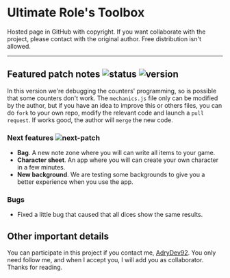 # Ultimate Role's Toolbox
Hosted page in GitHub with copyright. If you want collaborate with the project, please contact with the original author.
Free distribution isn't allowed.

---

## Featured patch notes ![status](https://img.shields.io/badge/status-WIP-orange.svg) ![version](https://img.shields.io/badge/alpha%20version-v0.2-green.svg?colorB=00C106)
In this version we're debugging the counters' programming, so is possible that some counters don't work.
The `mechanics.js` file only can be modified by the author, but if you have an idea to improve this or others files, you can do <code>fork</code> to your own repo, modify the relevant code and launch a <code>pull request</code>. If works good, the author will <code>merge</code> the new code.
### Next features ![next-patch](https://img.shields.io/badge/patch-v0.3—v0.5-green.svg?colorB=00C106)

- **Bag**. A new note zone where you will can write all items to your game.
- **Character sheet**. An app where you will can create your own character in a few minutes.
- **New background**. We are testing some backgrounds to give you a better experience when you use the app.



### Bugs
<ul>
<li>Fixed a little bug that caused that all dices show the same results.</li>
</ul>

## Other important details
You can participate in this project if you contact me, <a href="https://github.com/AdryDev92">AdryDev92</a>.
You only need follow me, and when I accept you, I will add you as collaborator. Thanks for reading.
